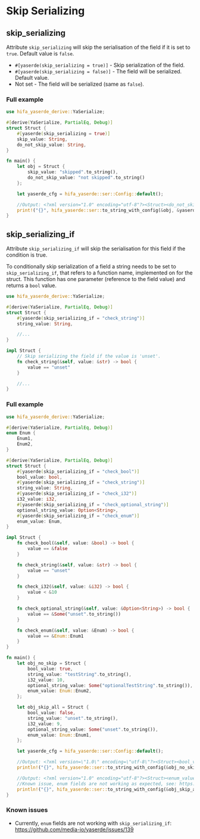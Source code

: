 # Skip Serializing

## skip_serializing

Attribute `skip_serializing` will skip the serialisation of the field if it is set to `true`. Default value is `false`.

- `#[yaserde(skip_serializing = true)]` - Skip serialization of the field.
- `#[yaserde(skip_serializing = false)]` - The field will be serialized. Default value.
- Not set - The field will be serialized (same as `false`).

### Full example

```rust
use hifa_yaserde_derive::YaSerialize;

#[derive(YaSerialize, PartialEq, Debug)]
struct Struct {
    #[yaserde(skip_serializing = true)]
    skip_value: String,
    do_not_skip_value: String,
}

fn main() {
    let obj = Struct {
        skip_value: "skipped".to_string(),
        do_not_skip_value: "not skipped".to_string()
    };

    let yaserde_cfg = hifa_yaserde::ser::Config::default();

    //Output: <?xml version="1.0" encoding="utf-8"?><Struct><do_not_skip_value>not skipped</do_not_skip_value></Struct>
    print!("{}", hifa_yaserde::ser::to_string_with_config(&obj, &yaserde_cfg).ok().unwrap());
}
```

## skip_serializing_if

Attribute `skip_serializing_if` will skip the serialisation for this field if the condition is true.

To conditionally skip serialization of a field a string needs to be set to `skip_serializing_if`, that refers to a
function name, implemented on for the struct. This function has one parameter (reference to the field value) and returns a `bool` value.

```rust
use hifa_yaserde_derive::YaSerialize;

#[derive(YaSerialize, PartialEq, Debug)]
struct Struct {
    #[yaserde(skip_serializing_if = "check_string")]
    string_value: String,

    //...
}

impl Struct {
    // Skip serializing the field if the value is 'unset'.
    fn check_string(&self, value: &str) -> bool {
        value == "unset"
    }

    //...
}
```

### Full example

```rust
use hifa_yaserde_derive::YaSerialize;

#[derive(YaSerialize, PartialEq, Debug)]
enum Enum {
    Enum1,
    Enum2,
}

#[derive(YaSerialize, PartialEq, Debug)]
struct Struct {
    #[yaserde(skip_serializing_if = "check_bool")]
    bool_value: bool,
    #[yaserde(skip_serializing_if = "check_string")]
    string_value: String,
    #[yaserde(skip_serializing_if = "check_i32")]
    i32_value: i32,
    #[yaserde(skip_serializing_if = "check_optional_string")]
    optional_string_value: Option<String>,
    #[yaserde(skip_serializing_if = "check_enum")]
    enum_value: Enum,
}

impl Struct {
    fn check_bool(&self, value: &bool) -> bool {
        value == &false
    }

    fn check_string(&self, value: &str) -> bool {
        value == "unset"
    }

    fn check_i32(&self, value: &i32) -> bool {
        value < &10
    }

    fn check_optional_string(&self, value: &Option<String>) -> bool {
        value == &Some("unset".to_string())
    }

    fn check_enum(&self, value: &Enum) -> bool {
        value == &Enum::Enum1
    }
}

fn main() {
    let obj_no_skip = Struct {
        bool_value: true,
        string_value: "testString".to_string(),
        i32_value: 10,
        optional_string_value: Some("optionalTestString".to_string()),
        enum_value: Enum::Enum2,
    };

    let obj_skip_all = Struct {
        bool_value: false,
        string_value: "unset".to_string(),
        i32_value: 9,
        optional_string_value: Some("unset".to_string()),
        enum_value: Enum::Enum1,
    };

    let yaserde_cfg = hifa_yaserde::ser::Config::default();

    //Output: <?xml version=\"1.0\" encoding=\"utf-8\"?><Struct><bool_value>true</bool_value><string_value>testString</string_value><i32_value>10</i32_value><optional_string_value>optionalTestString</optional_string_value><enum_value>Enum2</enum_value></Struct>
    println!("{}", hifa_yaserde::ser::to_string_with_config(&obj_no_skip, &yaserde_cfg).ok().unwrap());

    //Output: <?xml version="1.0" encoding="utf-8"?><Struct><enum_value>Enum1</enum_value></Struct>
    //Known issue, enum fields are not working as expected, see: https://github.com/media-io/yaserde/issues/139
    println!("{}", hifa_yaserde::ser::to_string_with_config(&obj_skip_all, &yaserde_cfg).ok().unwrap());
}
```

### Known issues

- Currently, `enum` fields are not working with `skip_serializing_if`: https://github.com/media-io/yaserde/issues/139
